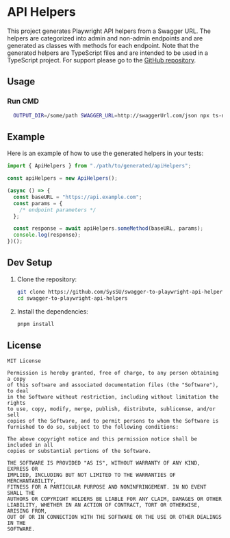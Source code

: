 # API Helpers

This project generates Playwright API helpers from a Swagger URL. The helpers are categorized into admin and non-admin endpoints and are generated as classes with methods for each endpoint. Note that the generated helpers are TypeScript files and are intended to be used in a TypeScript project. For support please go to the [GitHub repository](https://github.com/SysSU/swagger-to-playwright-api-helpers).

## Usage

### Run CMD

```bash
  OUTPUT_DIR=/some/path SWAGGER_URL=http://swaggerUrl.com/json npx ts-node cmd.ts
```

## Example

Here is an example of how to use the generated helpers in your tests:

```typescript
import { ApiHelpers } from "./path/to/generated/apiHelpers";

const apiHelpers = new ApiHelpers();

(async () => {
  const baseURL = "https://api.example.com";
  const params = {
    /* endpoint parameters */
  };

  const response = await apiHelpers.someMethod(baseURL, params);
  console.log(response);
})();
```

## Dev Setup

1. Clone the repository:

   ```bash
   git clone https://github.com/SysSU/swagger-to-playwright-api-helpers.git
   cd swagger-to-playwright-api-helpers
   ```

2. Install the dependencies:
   ```bash
   pnpm install
   ```

## License

```plaintext
MIT License

Permission is hereby granted, free of charge, to any person obtaining a copy
of this software and associated documentation files (the "Software"), to deal
in the Software without restriction, including without limitation the rights
to use, copy, modify, merge, publish, distribute, sublicense, and/or sell
copies of the Software, and to permit persons to whom the Software is
furnished to do so, subject to the following conditions:

The above copyright notice and this permission notice shall be included in all
copies or substantial portions of the Software.

THE SOFTWARE IS PROVIDED "AS IS", WITHOUT WARRANTY OF ANY KIND, EXPRESS OR
IMPLIED, INCLUDING BUT NOT LIMITED TO THE WARRANTIES OF MERCHANTABILITY,
FITNESS FOR A PARTICULAR PURPOSE AND NONINFRINGEMENT. IN NO EVENT SHALL THE
AUTHORS OR COPYRIGHT HOLDERS BE LIABLE FOR ANY CLAIM, DAMAGES OR OTHER
LIABILITY, WHETHER IN AN ACTION OF CONTRACT, TORT OR OTHERWISE, ARISING FROM,
OUT OF OR IN CONNECTION WITH THE SOFTWARE OR THE USE OR OTHER DEALINGS IN THE
SOFTWARE.
```
